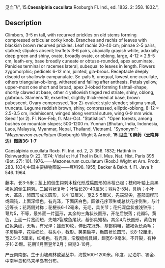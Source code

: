 见血飞",
15.**Caesalpinia cucullata** Roxburgh Fl. Ind., ed. 1832. 2: 358. 1832.",

## Description
Climbers, 3-5 m tall, with recurved prickles on old stems forming compressed orbicular corky knob. Branches and rachis of leaves with blackish brown recurved prickles. Leaf rachis 20-40 cm; pinnae 2-5 pairs, stalked; stipules absent; leaflets 3-6 pairs, abaxially grayish white, adaxially deep green and shiny, ovate, broadly ovate, or oblong, large, 4-12 × 2.5-5 cm, leath-ery, base broadly cuneate or obtuse-rounded, apex acuminate. Panicles terminal or racemes lateral, subequal to leaves in length. Flowers zygomorphic; pedicels 6-12 mm, jointed, gla-brous. Receptacle deeply discoid or shallowly campanulate. Se-pals 5, unequal, lowest one cucullate, others triangular-ob-long, withered and falling after anthesis. Petals yellow, upper-most one short and broad, apex 2-lobed forming fishtail-shape, shortly clawed at base, other 4 yellowish tinged red striate, shiny, oblong, glabrous. Stamens 10, exserted, slightly thick-ened at base, brown pubescent. Ovary compressed, 1(or 2)-ovuled; style slender; stigma small, truncate. Legume reddish brown, shiny, compressed, elliptic-oblong, 8-12 × 2.5-3.5 cm, indehiscent, winged along ventral suture, wing 6-9 mm wide. Seed 1(or 2). Fl. Nov-Feb, fr. Mar-Oct.
  "Statistics": "Open forests, among bushes on mountain slopes; 500-1200 m. Yunnan [Bhutan, India, Indonesia, Laos, Malaysia, Myanmar, Nepal, Thailand, Vietnam].
  "Synonym": "*Mezonevron cucullatum* (Roxburgh) Wight &amp; Arnott.
**15.见血飞 麻药（云南屏边）图版36: 1-7**

Caesalpinia cucullata Roxb. Fl. Ind. ed. 2, 2: 358. 1832; Hattink in Reinwardtia 9: 22. 1974; Vidal et Hul Thol in Bull. Mus. Nat. Hist. Paris 395 (Bot. 27): 101. 1976.——Mezoneurum cucullatum (Roxb.) Wight et Arn. Prodr. 283. 1834;中国主要植物图说——豆科98. 1955; Backer & Bakh. f. Fl. Java 1: 546. 1964.

藤本，长3-5米；茎上的倒生钩刺木栓化形成扁圆形的木栓凸起；枝和叶轴上具黑褐色的倒生钩刺。二回羽状复叶；叶轴长20-40厘米；羽片2-5对，具柄；小叶大，革质，卵圆形或长圆形，长4-12厘米，宽2.5-5厘米，先端渐尖，基部阔楔形或圆钝，上面深绿色，有光泽，下面灰白色。圆锥花序顶生或总状花序侧生，与叶近等长；花两侧对称；花梗长6-12毫米，无毛，具关节；花托深盘状或浅钟形；萼片5，不等，最外面一片盔形，其余的三角状长圆形，开花后脱落；花瓣5，黄色，上面一片宽而短，先端2裂成鱼尾状，基部具短柄，其余4片长圆形，黄色有红色条纹，无毛，有光泽；雄蕊10枚，伸出花冠外，基部稍粗，被褐色长柔毛；子房扁平，花柱细长，柱头小，截形。荚果扁平，椭圆状长圆形，长8-12厘米，宽2.5-3.5厘米，红褐色，有光泽，沿腹缝线具翅，翅宽6-9毫米，不开裂，有种子1(-2)颗。花期11月至翌年2月；果期3-10月。

产云南南部。生于山坡疏林或灌丛中，海拔500-1200米。印度、尼泊尔、锡金、中南半岛和马来半岛有分布。
